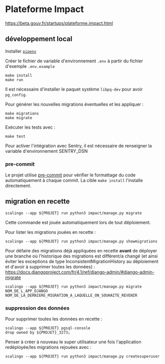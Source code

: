 # Plateforme Impact

https://beta.gouv.fr/startups/plateforme.impact.html


## développement local

Installer [`pipenv`](https://pypi.org/project/pipenv/)

Créer le fichier de variable d'environnement `.env` à partir du fichier d'exemple `.env.example`

```
make install
make run
```

Il est nécessaire d'installer le paquet système `libpq-dev` pour avoir `pg_config`.

Pour générer les nouvelles migrations éventuelles et les appliquer :

```
make migrations
make migrate
```

Exécuter les tests avec :

```
make test
```

Pour activer l'intégration avec Sentry, il est nécessaire de renseigner la variable d'environnement SENTRY_DSN

### pre-commit

Le projet utilise [pre-commit](https://pre-commit.com/) pour vérifier le formattage du code automatiquement à chaque commit.
La cible `make install` l'installe directement.


## migration en recette


```
scalingo --app ${PROJET} run python3 impact/manage.py migrate
```

Cette commande est jouée automatiquement lors de tout déploiement.

Pour lister les migrations jouées en recette :

```
scalingo --app ${PROJET} run python3 impact/manage.py showmigrations
```

Pour défaire des migrations déjà appliquées en recette **avant** de déployer une branche où l'historique des migrations est différent/a changé (et ainsi éviter les exceptions de type InconsistentMigrationHistory au déploiement et d'avoir à supprimer toutes les données) :
https://docs.djangoproject.com/fr/4.1/ref/django-admin/#django-admin-migrate

```
scalingo --app ${PROJET} run python3 impact/manage.py migrate NOM_DE_L_APP_DJANGO NOM_DE_LA_DERNIERE_MIGRATION_A_LAQUELLE_ON_SOUHAITE_REVENIR
```


### suppression des données

Pour supprimer toutes les données en recette :

```
scalingo --app ${PROJET} pgsql-console
drop owned by ${PROJET}_3273;
```

Penser à créer à nouveau le super utilisateur une fois l'application redéployée/les migrations rejouées avec :

```
scalingo --app ${PROJET} run python3 impact/manage.py createsuperuser
```

